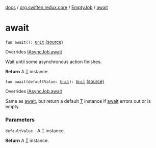 [docs](../../index.md) / [org.swiften.redux.core](../index.md) / [EmptyJob](index.md) / [await](./await.md)

# await

`fun await(): `[`Unit`](https://kotlinlang.org/api/latest/jvm/stdlib/kotlin/-unit/index.html) [(source)](https://github.com/protoman92/KotlinRedux/tree/master/common/common-core/src/main/kotlin/org/swiften/redux/core/AsyncJob.kt#L44)

Overrides [IAsyncJob.await](../-i-async-job/await.md)

Wait until some asynchronous action finishes.

**Return**
A [T](../-i-async-job/index.md#T) instance.

`fun await(defaultValue: `[`Unit`](https://kotlinlang.org/api/latest/jvm/stdlib/kotlin/-unit/index.html)`): `[`Unit`](https://kotlinlang.org/api/latest/jvm/stdlib/kotlin/-unit/index.html) [(source)](https://github.com/protoman92/KotlinRedux/tree/master/common/common-core/src/main/kotlin/org/swiften/redux/core/AsyncJob.kt#L45)

Overrides [IAsyncJob.await](../-i-async-job/await.md)

Same as [await](../-i-async-job/await.md), but return a default [T](../-i-async-job/index.md#T) instance if [await](../-i-async-job/await.md) errors out or is empty.

### Parameters

`defaultValue` - A [T](../-i-async-job/index.md#T) instance.

**Return**
A [T](../-i-async-job/index.md#T) instance.

